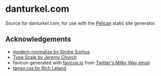 # danturkel.com

Source for danturkel.com, for use with the [Pelican](https://github.com/getpelican/pelican/) static site generator.

## Acknowledgements

- [modern-normalize by 
Sindre Sorhus](https://github.com/sindresorhus/modern-normalize)
- [Type Scale by Jeremy Church](https://type-scale.com/)
- favicon generated with [favicon.io](https://favicon.io/) from [Twitter's Milky Way emoji](https://twemoji.twitter.com/)
- [tango.css by Rich Leland](https://github.com/richleland/pygments-css/blob/master/tango.css)

